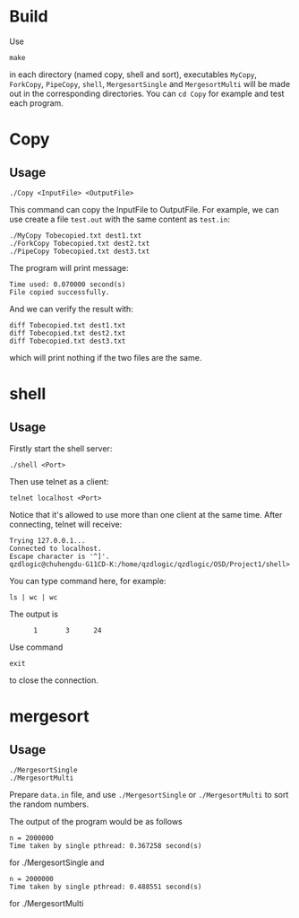 # Build
Use
```shell
make
```
in each directory (named copy, shell and sort),
executables `MyCopy`, `ForkCopy`, `PipeCopy`, `shell`, `MergesortSingle` and `MergesortMulti` will be made out in the corresponding directories. You can `cd Copy` for example and test each program.


# Copy
## Usage
```shell
./Copy <InputFile> <OutputFile> 
```
This command can copy the InputFile to OutputFile. For example,
we can use create a file `test.out` with the same content as `test.in`:
```shell
./MyCopy Tobecopied.txt dest1.txt
./ForkCopy Tobecopied.txt dest2.txt
./PipeCopy Tobecopied.txt dest3.txt
```
The program will print message:
```
Time used: 0.070000 second(s)
File copied successfully.
```
And we can verify the result with:
```shell
diff Tobecopied.txt dest1.txt
diff Tobecopied.txt dest2.txt
diff Tobecopied.txt dest3.txt
```
which will print nothing if the two files are the same.


# shell
## Usage
Firstly start the shell server:
```shell
./shell <Port>
```

Then use telnet as a client:
```shell
telnet localhost <Port>
```
Notice that it's allowed to use more than one client at the same time.
After connecting, telnet will receive:
```
Trying 127.0.0.1...
Connected to localhost.
Escape character is '^]'.
qzdlogic@chuhengdu-G11CD-K:/home/qzdlogic/qzdlogic/OSD/Project1/shell>
```

You can type command here, for example:
```shell
ls | wc | wc
```
The output is
```
      1       3      24
```

Use command
```
exit
```
to close the connection. 
# mergesort
## Usage
```shell
./MergesortSingle
./MergesortMulti
```
Prepare `data.in` file, and use `./MergesortSingle` or `./MergesortMulti`
to sort the random numbers. 

The output of the program would be as follows
```
n = 2000000
Time taken by single pthread: 0.367258 second(s)
```
for ./MergesortSingle and
```
n = 2000000
Time taken by single pthread: 0.488551 second(s)
```
for ./MergesortMulti